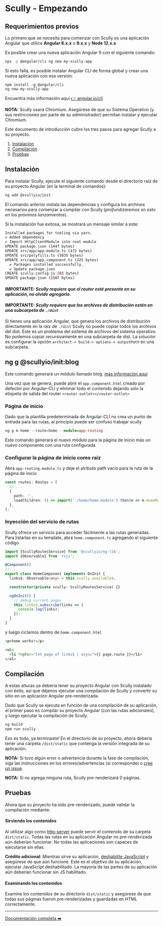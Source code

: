 # Scully - Empezando

## Requerimientos previos

Lo primero que se necesita para comenzar con Scully es una aplicación Angular que utilice **Angular 8.x.x** o **9.x.x** y **Node 12.x.x**

Es posible crear una nueva aplicación Angular 9 con el siguiente comando:

```bash
npx -p @angular/cli ng new my-scully-app
```

Si esto falla, es posible instalar Angular CLI de forma global y crear una nueva aplicación con esa versión.

```
npm install -g @angular/cli
ng new my-scully-app
```

Encuentra más información aquí [👉 angular.io/cli](https://angular.io/cli)

**NOTA:** Scully usará Chromium. Asegúrese de que su Sistema Operativo (y sus restricciones por parte de su administrador) permitan instalar y ejecutar Chromium.

Este documento de introducción cubre los tres pasos para agregar Scully a su proyecto.

1. [Instalación](#instalación)
2. [Compilación](#compilación)
3. [Pruebas](#pruebas)

## Instalación

Para instalar Scully, ejecute el siguiente comando desde el directorio raíz de su proyecto Angular (en la terminal de comandos):

```bash
ng add @scullyio/init
```

El comando anterior instala las dependencias y configura los archivos necesarios para comenzar a compilar con Scully (_profundizaremos en esto en los próximos lanzamientos_).

Si la instalación fue exitosa, se mostrará un mensaje similar a este:

```bash
Installed packages for tooling via yarn.
✔ Added dependency
✔ Import HttpClientModule into root module
UPDATE package.json (1447 bytes)
UPDATE src/app/app.module.ts (472 bytes)
UPDATE src/polyfills.ts (3035 bytes)
UPDATE src/app/app.component.ts (325 bytes)
  ✔ Packages installed successfully.
  ✔ Update package.json
CREATE scully.config.js (65 bytes)
UPDATE package.json (1507 bytes)
```

#### IMPORTANTE: _Scully requiere que el router esté presente en su aplicación, no olvide agregarlo._

#### IMPORTANTE: _Scully requiere que los archivos de distribución estén en una subcarpeta de `./dist`_

Si tienes una aplicación Angular, que genera los archivos de distribución directamente en la raíz de `./dist` Scully no puede copiar todos los archivos del dist. Este es un problema del sistema de archivos del sistema operativo. No podemos copiar recursivamente en una subcarpeta de dist. La solución es configurar la opción `architect-> build-> options-> outputPath` en una subcarpeta.

## ng g @scullyio/init:blog

Este comando generará un módulo llamado blog. [más información aquí](https://github.com/scullyio/scully/blob/master/docs/blog.md)

Una vez que se genera, puede abrir el `app.component.html` creado por defector por Angular-CLI y eliminar todo el contenido dejando solo la etiqueta de salida del router `<router-outlet></router-outlet>`

### Página de inicio

Dado que la plantilla predeterminada de Angular-CLI no crea un punto de entrada para las rutas, al principio puede ser confuso trabajar scully

```ts
ng g m home --route=home --module=app-routing
```

Este comando generará el nuevo módulo para la página de inicio más un nuevo componente con una ruta configurada

### Configurar la página de inicio como raíz

Abra `app-routing.module.ts` y deje el atributo path vacío para la ruta de la página de inicio

```ts
const routes: Routes = [
  // ...
  {
    path: '',
    loadChildren: () => import('./home/home.module').then(m => m.HomeModule),
  },
];
```

### Inyección del servicio de rutas

Scully ofrece un servicio para acceder fácilmente a las rutas generadas. Para listarlas en su template, abra `home.component.ts` agregando el siguiente código

```ts
import {ScullyRoutesService} from '@scullyio/ng-lib';
import {Observable} from 'rxjs';

@Component()
//...
export class HomeComponent implements OnInit {
  links$: Observable<any> = this.scully.available$;

  constructor(private scully: ScullyRoutesService) {}

  ngOnInit() {
    // debug current pages
    this.links$.subscribe(links => {
      console.log(links);
    });
  }
}
```

y luego ciclamos dentro de `home.component.html`

```html
<p>home works!</p>

<ul>
  <li *ngFor="let page of links$ | async">{{ page.route }}</li>
</ul>
```

## Compilación

A estas alturas ya debería tener su proyecto Angular con Scully instalado con éxito, así que déjenos ejecutar una compilación de Scully y convertir su sitio en un aplicación Angular pre-renderizada.

Dado que Scully se ejecuta en función de una compilación de su aplicación, el primer paso es compilar su proyecto Angular (con las rutas adicionales), y luego ejecutar la compilación de Scully.

```bash
ng build
npm run scully
```

Eso es todo, ya terminaste! En el directorio de su proyecto, ahora debería tener una carpeta `/dist/static` que contenga la versión integrada de su aplicación.

**NOTA:** Si tuvo algún error o advertencia durante la fase de compilación, siga las instrucciones en los errores/advertencias
(si corresponde) o [cree un issue](https://github.com/scullyio/scully/issues/new/choose).

**NOTA:** Si no agrega ninguna ruta, Scully pre-renderizará 0 páginas.

## Pruebas

Ahora que su proyecto ha sido pre-renderizado, puede validar la compilación mediante:

#### Sirviendo los contenidos

Al utilizar algo como [http-server](https://www.npmjs.com/package/http-server) puede servir el contenido de su carpeta `dist/static`. Todas las rutas en su aplicación Angular no pre-renderizada aún deberían funcionar. No todas las aplicaciones son capaces de ejecutarse sin ellas.

**Crédito adicional**: Mientras sirve su aplicación, [deshabilite JavaScript](https://developers.google.com/web/tools/chrome-devtools/javascript/disable) y asegúrese de que aún funcione. Este es el objetivo de su aplicación, ejecutar JavaScript deshabilitado. La mayoría de las partes de su aplicación aún deberían funcionar sin JS habilitado.

#### Examinando los contenidos

Examine los contenidos de su directorio `dist/static` y asegúrese de que todas sus páginas fueron pre-renderizadas y guardadas en HTML correctamente.

---

[Documentación completa ➡️](scully.md)
